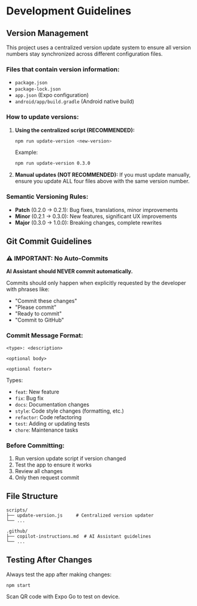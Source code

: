 # Development Guidelines

## Version Management

This project uses a centralized version update system to ensure all version numbers stay synchronized across different configuration files.

### Files that contain version information:
- `package.json` 
- `package-lock.json`
- `app.json` (Expo configuration)
- `android/app/build.gradle` (Android native build)

### How to update versions:

1. **Using the centralized script (RECOMMENDED):**
   ```bash
   npm run update-version <new-version>
   ```
   Example:
   ```bash
   npm run update-version 0.3.0
   ```

2. **Manual updates (NOT RECOMMENDED):**
   If you must update manually, ensure you update ALL four files above with the same version number.

### Semantic Versioning Rules:
- **Patch** (0.2.0 → 0.2.1): Bug fixes, translations, minor improvements
- **Minor** (0.2.1 → 0.3.0): New features, significant UX improvements
- **Major** (0.3.0 → 1.0.0): Breaking changes, complete rewrites

## Git Commit Guidelines

### ⚠️ IMPORTANT: No Auto-Commits

**AI Assistant should NEVER commit automatically.** 

Commits should only happen when explicitly requested by the developer with phrases like:
- "Commit these changes"
- "Please commit"
- "Ready to commit"
- "Commit to GitHub"

### Commit Message Format:
```
<type>: <description>

<optional body>

<optional footer>
```

Types:
- `feat`: New feature
- `fix`: Bug fix
- `docs`: Documentation changes
- `style`: Code style changes (formatting, etc.)
- `refactor`: Code refactoring
- `test`: Adding or updating tests
- `chore`: Maintenance tasks

### Before Committing:
1. Run version update script if version changed
2. Test the app to ensure it works
3. Review all changes
4. Only then request commit

## File Structure

```
scripts/
├── update-version.js     # Centralized version updater
└── ...

.github/
├── copilot-instructions.md  # AI Assistant guidelines
└── ...
```

## Testing After Changes

Always test the app after making changes:
```bash
npm start
```

Scan QR code with Expo Go to test on device.